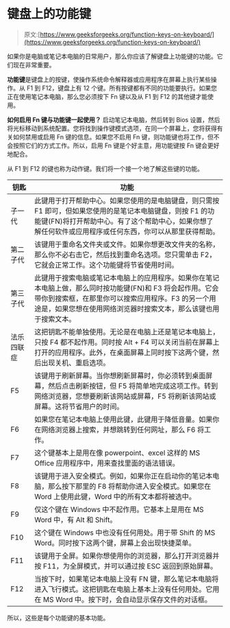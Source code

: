 # 键盘上的功能键

> 原文:[https://www.geeksforgeeks.org/function-keys-on-keyboard/](https://www.geeksforgeeks.org/function-keys-on-keyboard/)

如果你是电脑或笔记本电脑的日常用户，那么你应该了解键盘上功能键的功能。它们现在非常重要。

**功能键**是键盘上的按键，使操作系统命令解释器或应用程序在屏幕上执行某些操作。从 F1 到 F12，键盘上有 12 个键。所有按键都有不同的功能要执行。如果您正在使用笔记本电脑，那么您必须按下 Fn 键以及从 F1 到 F12 的其他键才能使用。

**如何启用 Fn 键与功能键一起使用？**
启动笔记本电脑，然后转到 Bios 设置，然后将光标移动到系统配置。您将找到操作键模式选项，在同一个屏幕上，您将获得有关如何禁用或启用 Fn 键的信息。如果您不启用 Fn 键，则功能键也将工作，但不会按照它们的方式工作。所以，启用 Fn 键是个好主意，用功能键按 Fn 键会更好地配合。

从 F1 到 F12 的键也称为动作键。我们将一个接一个地了解这些键的功能。

<center>

| 钥匙 | 功能 |
| --- | --- |
| 子一代 | 此键用于打开帮助中心。如果您使用的是电脑键盘，则只需按 F1 即可，但如果您使用的是笔记本电脑键盘，则按 F1 的功能键(FN)将打开帮助中心。有了这个帮助中心，如果你想了解任何软件或应用程序或任何东西，你可以从那里获得帮助。 |
| 第二子代 | 该键用于重命名文件夹或文件。如果你想更改文件夹的名称，那么你不必右击它，然后找到重命名选项。您只需单击 F2，它就会正常工作。这个功能键将节省使用时间。 |
| 第三子代 | 此键用于搜索电脑或笔记本电脑上的应用程序。如果你在笔记本电脑上做，那么同时按功能键(FN)和 F3 将会起作用。它会带你到搜索框，在那里你可以搜索应用程序。F3 的另一个用途是，如果您想在使用网络浏览器时搜索文本，那么该键也用于搜索文本。 |
| 法乐四联症 | 这把钥匙不能单独使用。无论是在电脑上还是笔记本电脑上，只按 F4 都不起作用。同时按 Alt + F4 可以关闭当前在屏幕上打开的应用程序。此外，在桌面屏幕上同时按下这两个键，然后出现关机、重启选项。 |
| F5 | 该键用于刷新屏幕。当你想刷新屏幕时，你必须转到桌面屏幕，然后点击刷新按钮，但 F5 将简单地完成这项工作。转到网络浏览器，您想要刷新该网站或屏幕，F5 将刷新该网站或屏幕。这将节省用户的时间。 |
| F6 | 如果您在笔记本电脑上使用此键，此键用于降低音量。如果你在网络浏览器上搜索，并想跳转到任何网址，那么 F6 将工作。 |
| F7 | 这个键基本上是用在像 powerpoint、excel 这样的 MS Office 应用程序中，用来查找里面的语法错误。 |
| F8 | 该键用于进入安全模式。例如，如果你正在启动你的笔记本电脑，那么按下那里的 F8 将帮助你进入安全模式。如果您在 Word 上使用此键，Word 中的所有文本都将被选中。 |
| F9 | 仅这个键在 Windows 中不起作用。它基本上是用在 MS Word 中，有 Alt 和 Shift。 |
| F10 | 这个键在 Windows 中也没有任何用处。用于带 Shift 的 MS Word。同时按下这两个键，屏幕上会出现快捷菜单。 |
| F11 | 该键用于全屏。如果你想使用你的浏览器，那么打开浏览器并按 F11，为全屏模式，并可以通过按 ESC 返回到原始屏幕。 |
| F12 | 当按下时，如果笔记本电脑上没有 FN 键，那么笔记本电脑将进入飞行模式。这把钥匙在电脑上基本上没有任何用处。它用在 MS Word 中。按下时，会自动显示保存文件的对话框。 |

</center>

所以，这些是每个功能键的基本功能。